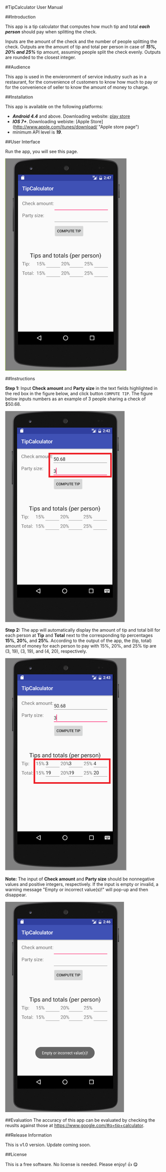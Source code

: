#TipCalculator User Manual


##Introduction

This app is a tip calculator that computes how much tip and total **_each person_** should pay when splitting the check. 

Inputs are the amount of the check and the number of people splitting the check. Outputs are the amount of tip and total per person in case of **_15%, 20% and 25%_** tip amount, assuming people split the check evenly. Outputs are rounded to the closest integer. 


##Audience

This app is used in the envieronment of service industry such as in a restaurant, for the convenience of customers to know how much to pay or for the convenience of seller to know the amount of money to charge. 


##Installation

This app is available on the following platforms:
 - **_Android 4.4_** and above. Downloading website: [play store](http://play.google.com/store)
 - **_IOS 7+_**. Downloading webiste: [Apple Store] (http://www.apple.com/itunes/download/ "Apple store page")
 - minimum API level is **_19_**.
 

##User Interface

Run the app, you will see this page. 

![interface](interface.png)

##Instructions

**Step 1:** Input **Check amount** and **Party size** in the text fields highlighted in the red box in the figure below, and click  button `COMPUTE TIP`. The figure below inputs numbers as an example of 3 people sharing a check of $50.68. 

![input](input.png)

**Step 2:** The app will automatically display the amount of tip and total bill for each person at **Tip** and **Total** next to the corresponding tip percentages **15%**, **20%**, and **25%**. According to the output of the app, the (tip, total) amount of money for each person to pay with 15%, 20%, and 25% tip are (3, 19), (3, 19), and (4, 20), respectively.

![output](output.png)

**Note:** The input of **Check amount** and **Party size** should be nonnegative values and positive integers, respectively. If the input is empty or invalid, a warning message "Empty or incorrect value(s)!" will pop-up and then disappear.

![warning](warning.png)


##Evaluation
The accuracy of this app can be evaluated by checking the reuslts against those at <https://www.google.com/#q=tip+calculator>.


##Release Information

This is v1.0 version. Update coming soon.


##License

This is a free software. No license is needed. Please enjoy! :+1: :yum:
